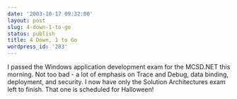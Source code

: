 ```yaml
---
date: '2003-10-17 09:32:00'
layout: post
slug: 4-down-1-to-go
status: publish
title: 4 Down, 1 to Go
wordpress_id: '283'
---
```


I passed the Windows application development exam for the MCSD.NET this morning. Not too bad - a lot of emphasis on Trace and Debug, data binding, deployment, and security. I now have only the Solution Architectures exam left to finish. That one is scheduled for Halloween!



